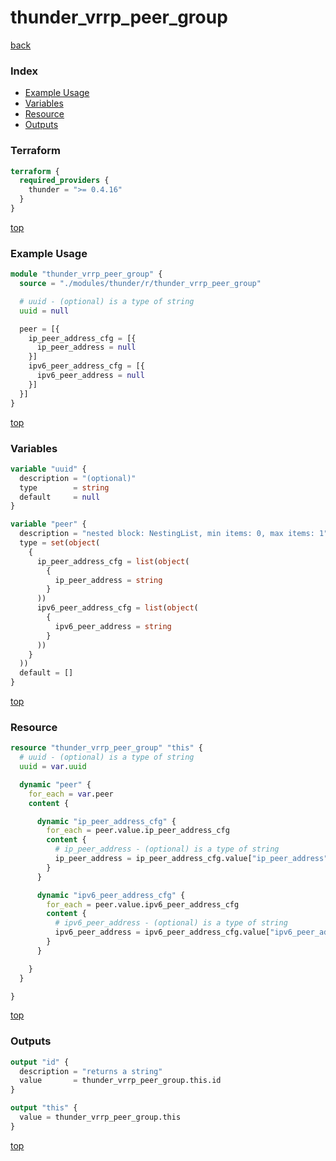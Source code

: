 # thunder_vrrp_peer_group

[back](../thunder.md)

### Index

- [Example Usage](#example-usage)
- [Variables](#variables)
- [Resource](#resource)
- [Outputs](#outputs)

### Terraform

```terraform
terraform {
  required_providers {
    thunder = ">= 0.4.16"
  }
}
```

[top](#index)

### Example Usage

```terraform
module "thunder_vrrp_peer_group" {
  source = "./modules/thunder/r/thunder_vrrp_peer_group"

  # uuid - (optional) is a type of string
  uuid = null

  peer = [{
    ip_peer_address_cfg = [{
      ip_peer_address = null
    }]
    ipv6_peer_address_cfg = [{
      ipv6_peer_address = null
    }]
  }]
}
```

[top](#index)

### Variables

```terraform
variable "uuid" {
  description = "(optional)"
  type        = string
  default     = null
}

variable "peer" {
  description = "nested block: NestingList, min items: 0, max items: 1"
  type = set(object(
    {
      ip_peer_address_cfg = list(object(
        {
          ip_peer_address = string
        }
      ))
      ipv6_peer_address_cfg = list(object(
        {
          ipv6_peer_address = string
        }
      ))
    }
  ))
  default = []
}
```

[top](#index)

### Resource

```terraform
resource "thunder_vrrp_peer_group" "this" {
  # uuid - (optional) is a type of string
  uuid = var.uuid

  dynamic "peer" {
    for_each = var.peer
    content {

      dynamic "ip_peer_address_cfg" {
        for_each = peer.value.ip_peer_address_cfg
        content {
          # ip_peer_address - (optional) is a type of string
          ip_peer_address = ip_peer_address_cfg.value["ip_peer_address"]
        }
      }

      dynamic "ipv6_peer_address_cfg" {
        for_each = peer.value.ipv6_peer_address_cfg
        content {
          # ipv6_peer_address - (optional) is a type of string
          ipv6_peer_address = ipv6_peer_address_cfg.value["ipv6_peer_address"]
        }
      }

    }
  }

}
```

[top](#index)

### Outputs

```terraform
output "id" {
  description = "returns a string"
  value       = thunder_vrrp_peer_group.this.id
}

output "this" {
  value = thunder_vrrp_peer_group.this
}
```

[top](#index)